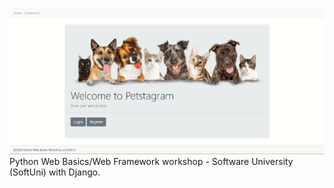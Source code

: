 ![petstagram](static/petstagram.png)
Python Web Basics/Web Framework workshop - Software University (SoftUni) with Django.